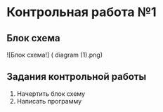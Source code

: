# Контрольная работа №1

## Блок схема 
![Блок схема!] ( diagram (1).png)

## Задания контрольной работы

1. Начертить блок схему
2. Написать программу

